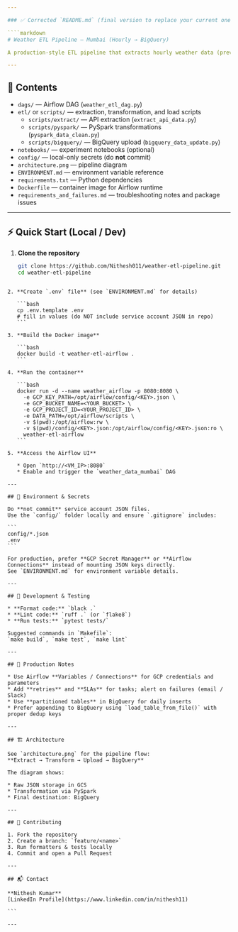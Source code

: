 ```yaml
---

### ✅ Corrected `README.md` (final version to replace your current one)

````markdown
# Weather ETL Pipeline — Mumbai (Hourly → BigQuery)

A production-style ETL pipeline that extracts hourly weather data (previous day) for **Mumbai** using Open-Meteo, transforms it with **PySpark** (min / max / avg temperatures, precipitation totals / averages), and loads results into **BigQuery**. The pipeline is orchestrated by **Apache Airflow** inside Docker.

---
```


## 📂 Contents
- `dags/` — Airflow DAG (`weather_etl_dag.py`)
- `etl/` or `scripts/` — extraction, transformation, and load scripts
  - `scripts/extract/` — API extraction (`extract_api_data.py`)
  - `scripts/pyspark/` — PySpark transformations (`pyspark_data_clean.py`)
  - `scripts/bigquery/` — BigQuery upload (`bigquery_data_update.py`)
- `notebooks/` — experiment notebooks (optional)
- `config/` — local-only secrets (do **not** commit)
- `architecture.png` — pipeline diagram
- `ENVIRONMENT.md` — environment variable reference
- `requirements.txt` — Python dependencies
- `Dockerfile` — container image for Airflow runtime
- `requirements_and_failures.md` — troubleshooting notes and package issues

---

## ⚡ Quick Start (Local / Dev)

1. **Clone the repository**
   ```bash
   git clone https://github.com/Nithesh011/weather-etl-pipeline.git
   cd weather-etl-pipeline
````

2. **Create `.env` file** (see `ENVIRONMENT.md` for details)

   ```bash
   cp .env.template .env
   # fill in values (do NOT include service account JSON in repo)
   ```

3. **Build the Docker image**

   ```bash
   docker build -t weather-etl-airflow .
   ```

4. **Run the container**

   ```bash
   docker run -d --name weather_airflow -p 8080:8080 \
     -e GCP_KEY_PATH=/opt/airflow/config/<KEY>.json \
     -e GCP_BUCKET_NAME=<YOUR_BUCKET> \
     -e GCP_PROJECT_ID=<YOUR_PROJECT_ID> \
     -e DATA_PATH=/opt/airflow/scripts \
     -v $(pwd):/opt/airflow:rw \
     -v $(pwd)/config/<KEY>.json:/opt/airflow/config/<KEY>.json:ro \
     weather-etl-airflow
   ```

5. **Access the Airflow UI**

   * Open `http://<VM_IP>:8080`
   * Enable and trigger the `weather_data_mumbai` DAG

---

## 🔐 Environment & Secrets

Do **not commit** service account JSON files.
Use the `config/` folder locally and ensure `.gitignore` includes:

```
config/*.json
.env
```

For production, prefer **GCP Secret Manager** or **Airflow Connections** instead of mounting JSON keys directly.
See `ENVIRONMENT.md` for environment variable details.

---

## 🧪 Development & Testing

* **Format code:** `black .`
* **Lint code:** `ruff .` (or `flake8`)
* **Run tests:** `pytest tests/`

Suggested commands in `Makefile`:
`make build`, `make test`, `make lint`

---

## 🚀 Production Notes

* Use Airflow **Variables / Connections** for GCP credentials and parameters
* Add **retries** and **SLAs** for tasks; alert on failures (email / Slack)
* Use **partitioned tables** in BigQuery for daily inserts
* Prefer appending to BigQuery using `load_table_from_file()` with proper dedup keys

---

## 🏗️ Architecture

See `architecture.png` for the pipeline flow:
**Extract → Transform → Upload → BigQuery**

The diagram shows:

* Raw JSON storage in GCS
* Transformation via PySpark
* Final destination: BigQuery

---

## 🤝 Contributing

1. Fork the repository
2. Create a branch: `feature/<name>`
3. Run formatters & tests locally
4. Commit and open a Pull Request

---

## 📬 Contact

**Nithesh Kumar**
[LinkedIn Profile](https://www.linkedin.com/in/nithesh11)

```

---

